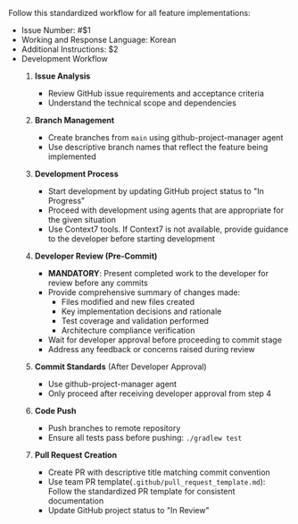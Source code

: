 Follow this standardized workflow for all feature implementations:

- Issue Number: #$1
- Working and Response Language: Korean
- Additional Instructions: $2
- Development Workflow
  1. **Issue Analysis**
      - Review GitHub issue requirements and acceptance criteria
      - Understand the technical scope and dependencies

  2. **Branch Management**
      - Create branches from `main` using github-project-manager agent
      - Use descriptive branch names that reflect the feature being implemented

  3. **Development Process**
      - Start development by updating GitHub project status to "In Progress"
      - Proceed with development using agents that are appropriate for the given situation
      - Use Context7 tools. If Context7 is not available, provide guidance to the developer before starting development

  4. **Developer Review (Pre-Commit)**
      - **MANDATORY**: Present completed work to the developer for review before any commits
      - Provide comprehensive summary of changes made:
          - Files modified and new files created
          - Key implementation decisions and rationale
          - Test coverage and validation performed
          - Architecture compliance verification
      - Wait for developer approval before proceeding to commit stage
      - Address any feedback or concerns raised during review

  5. **Commit Standards** (After Developer Approval)
      - Use github-project-manager agent
      - Only proceed after receiving developer approval from step 4

  6. **Code Push**
      - Push branches to remote repository
      - Ensure all tests pass before pushing: `./gradlew test`

  7. **Pull Request Creation**
      - Create PR with descriptive title matching commit convention
      - Use team PR template(`.github/pull_request_template.md`): Follow the standardized PR template for consistent documentation
      - Update GitHub project status to "In Review"
